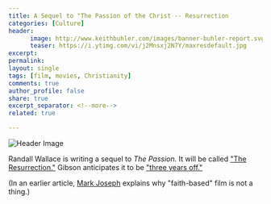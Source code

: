 ```yaml
---
title: A Sequel to "The Passion of the Christ -- Resurrection
categories: [Culture]
header:
      image: http://www.keithbuhler.com/images/banner-buhler-report.svg
      teaser: https://i.ytimg.com/vi/j2Mnsxj2N7Y/maxresdefault.jpg
excerpt: 
permalink: 
layout: single
tags: [film, movies, Christianity]
comments: true
author_profile: false
share: true
excerpt_separator: <!--more-->
related: true

---
```


![Header Image](https://i.ytimg.com/vi/j2Mnsxj2N7Y/maxresdefault.jpg)

Randall Wallace is writing a sequel to *The Passion.* It will be called ["The Resurrection."](http://www.hollywoodreporter.com/news/mel-gibsons-passion-christ-sequel-titled-resurrection-943363) Gibson anticipates it to be ["three years off."](https://www.youtube.com/watch?v=a65DHhobPw0)

(In an earlier article, [Mark Joseph](http://www.hollywoodreporter.com/news/christian-filmmaker-faith-based-is-805815) explains why "faith-based" film is not a thing.)